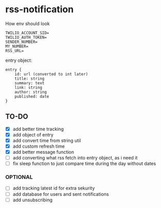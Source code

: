 ﻿# rss-notification

How env should look

```
TWILIO_ACCOUNT_SID=
TWILIO_AUTH_TOKEN=
SENDER_NUMBER=
MY_NUMBER=
RSS_URL=
```

entry object:

```
entry {
    id: url (converted to int later)
    title: string
    summary: text
    link: string
    author: string
    published: date
}
```

## TO-DO

- [x] add better time tracking
- [x] add object of entry
- [x] add convert time from string util
- [x] add custom refresh time
- [x] add better message function
- [ ] add converting what rss fetch into entry object, as i need it
- [ ] fix sleep function to just compare time during the day without dates

### OPTIONAL

- [ ] add tracking latest id for extra sekurity
- [ ] add database for users and sent notifications
- [ ] add unsubscribing
